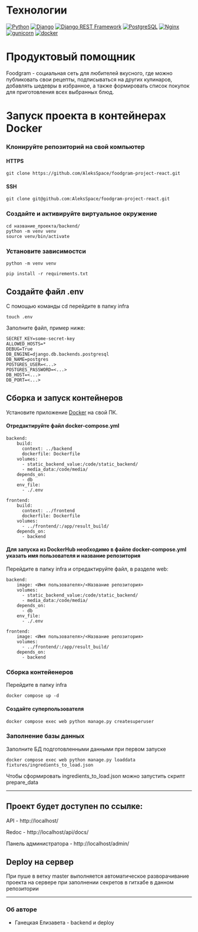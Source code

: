 # Технологии
[![Python](https://img.shields.io/badge/-Python-464646?style=flat-square&logo=Python)](https://www.python.org/)
[![Django](https://img.shields.io/badge/-Django-464646?style=flat-square&logo=Django)](https://www.djangoproject.com/)
[![Django REST Framework](https://img.shields.io/badge/-Django%20REST%20Framework-464646?style=flat-square&logo=Django%20REST%20Framework)](https://www.django-rest-framework.org/)
[![PostgreSQL](https://img.shields.io/badge/-PostgreSQL-464646?style=flat-square&logo=PostgreSQL)](https://www.postgresql.org/)
[![Nginx](https://img.shields.io/badge/-NGINX-464646?style=flat-square&logo=NGINX)](https://nginx.org/ru/)
[![gunicorn](https://img.shields.io/badge/-gunicorn-464646?style=flat-square&logo=gunicorn)](https://gunicorn.org/)
[![docker](https://img.shields.io/badge/-Docker-464646?style=flat-square&logo=docker)](https://www.docker.com/)

# Продуктовый помощник
Foodgram - социальная сеть для любителей вкусного, где можно публиковать свои рецепты, подписываться на других кулинаров, добавлять шедевры в избранное, а также формировать список покупок для приготовления всех выбранных блюд.

# Запуск проекта в контейнерах Docker
### Клонируйте репозиторий на свой компьютер
#### HTTPS
```
git clone https://github.com/AleksSpace/foodgram-project-react.git
```
#### SSH
```
git clone git@github.com:AleksSpace/foodgram-project-react.git
```
### Создайте и активируйте виртуальное окружение
```
cd название_проекта/backend/
python -m venv venv
source venv/bin/activate
```
### Установите зависимостси
```
python -m venv venv
```
```
pip install -r requirements.txt
```
## Создайте файл .env
С помощью команды cd перейдите в папку infra 
```
touch .env
```
Заполните файл, пример ниже:
```
SECRET_KEY=some-secret-key
ALLOWED_HOSTS=*
DEBUG=True
DB_ENGINE=django.db.backends.postgresql 
DB_NAME=postgres
POSTGRES_USER=<...> 
POSTGRES_PASSWORD=<...>
DB_HOST=<...> 
DB_PORT=<...> 
```
## Сборка и запуск контейнеров
Установите приложение [Docker](https://www.docker.com/products/docker-desktop/) на свой ПК.
#### Отредактируйте файл docker-compose.yml
```
backend:
    build:
      context: ../backend
      dockerfile: Dockerfile
    volumes:
      - static_backend_value:/code/static_backend/
      - media_data:/code/media/
    depends_on:
      - db
    env_file:
      - ./.env
```
```
frontend:
    build:
      context: ../frontend
      dockerfile: Dockerfile
    volumes:
      - ../frontend/:/app/result_build/
    depends_on:
      - backend
```
#### Для запуска из DockerHub необходимо в файле docker-compose.yml указать имя пользователя и название репозитория
Перейдите в папку infra и отредактируйте файл, в разделе web:
```
backend:
    image: <Имя пользователя>/<Название репозитория>
    volumes:
      - static_backend_value:/code/static_backend/
      - media_data:/code/media/
    depends_on:
      - db
    env_file:
      - ./.env
```
```
frontend:
    image: <Имя пользователя>/<Название репозитория>
    volumes:
      - ../frontend/:/app/result_build/
    depends_on:
      - backend
```
### Сборка контейенеров
Перейдите в папку infra

```
docker compose up -d
```
#### Создайте суперпользователя
```
docker compose exec web python manage.py createsuperuser
```

### Заполнение базы данных
Заполните БД подготовленными данными при первом запуске

``` 
docker compose exec web python manage.py loaddata fixtures/ingredients_to_load.json
```
Чтобы сформировать ingredients_to_load.json можно запустить скрипт prepare_data
***
## Проект будет доступен по ссылке:

API - http://localhost/

Redoc - http://localhost/api/docs/

Панель администратора - http://localhost/admin/


## Deploy на сервер
При пуше в ветку master выполняется автоматическое разворачивание проекта на сервере при заполнении секретов в гитхабе в данном репозитории
***
### Об авторе
- Ганецкая Елизавета - backend и deploy
